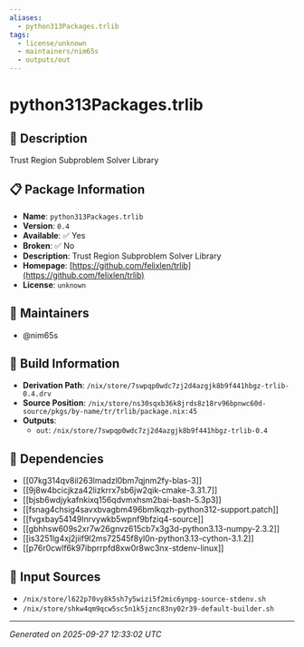 ```yaml
---
aliases:
  - python313Packages.trlib
tags:
  - license/unknown
  - maintainers/nim65s
  - outputs/out
---
```


# python313Packages.trlib

## 📝 Description

Trust Region Subproblem Solver Library

## 📋 Package Information

- **Name**: `python313Packages.trlib`
- **Version**: `0.4`
- **Available**: ✅ Yes
- **Broken**: ✅ No
- **Description**: Trust Region Subproblem Solver Library
- **Homepage**: [https://github.com/felixlen/trlib](https://github.com/felixlen/trlib)
- **License**: `unknown`
## 👥 Maintainers

- @nim65s


## 🔧 Build Information

- **Derivation Path**: `/nix/store/7swpqp0wdc7zj2d4azgjk8b9f441hbgz-trlib-0.4.drv`
- **Source Position**: `/nix/store/ns30sqxb36k8jrds8z18rv96bpnwc60d-source/pkgs/by-name/tr/trlib/package.nix:45`
- **Outputs**:
  - `out`:  `/nix/store/7swpqp0wdc7zj2d4azgjk8b9f441hbgz-trlib-0.4`

## 🔗 Dependencies

- [[07kg314qv8il263lmadzl0bm7qjnm2fy-blas-3]]
- [[9j8w4bcicjkza42lizkrrx7sb6jw2qik-cmake-3.31.7]]
- [[bjsb6wdjykafnkixq156qdvmxhsm2bai-bash-5.3p3]]
- [[fsnag4chsig4savxbvagbm496bmlkqzh-python312-support.patch]]
- [[fvgxbay54149lnrvywkb5wpnf9bfziq4-source]]
- [[gbhhsw609s2xr7w26gnvz615cb7x3g3d-python3.13-numpy-2.3.2]]
- [[is3251lg4xj2jiif9l2ms72545f8yl0n-python3.13-cython-3.1.2]]
- [[p76r0cwlf6k97ibprrpfd8xw0r8wc3nx-stdenv-linux]]

## 📁 Input Sources

- `/nix/store/l622p70vy8k5sh7y5wizi5f2mic6ynpg-source-stdenv.sh`
- `/nix/store/shkw4qm9qcw5sc5n1k5jznc83ny02r39-default-builder.sh`

---
*Generated on 2025-09-27 12:33:02 UTC*
